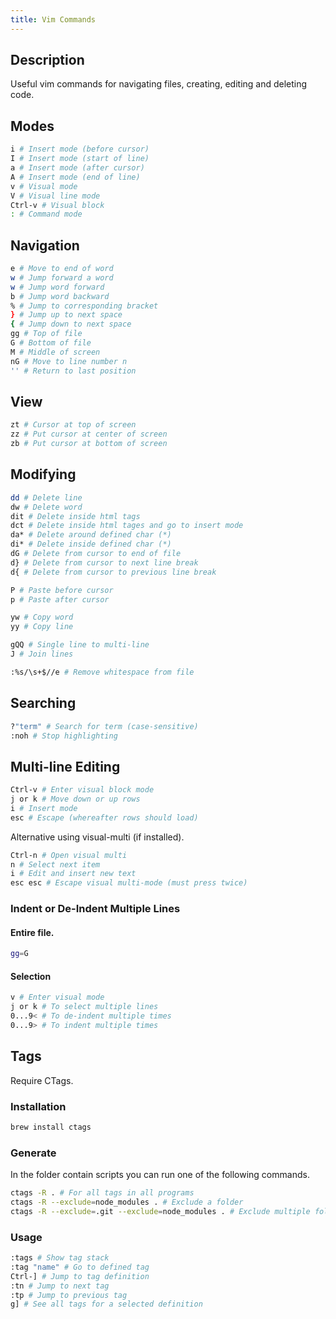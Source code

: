```yaml
---
title: Vim Commands
---
```


## Description
Useful vim commands for navigating files, creating, editing and deleting code.

## Modes
```bash
i # Insert mode (before cursor)
I # Insert mode (start of line)
a # Insert mode (after cursor) 
A # Insert mode (end of line)
v # Visual mode
V # Visual line mode
Ctrl-v # Visual block
: # Command mode
```

## Navigation
```bash
e # Move to end of word
w # Jump forward a word
w # Jump word forward
b # Jump word backward
% # Jump to corresponding bracket
} # Jump up to next space
{ # Jump down to next space
gg # Top of file
G # Bottom of file
M # Middle of screen
nG # Move to line number n
'' # Return to last position
```

## View
```bash
zt # Cursor at top of screen
zz # Put cursor at center of screen
zb # Put cursor at bottom of screen
```

## Modifying
```bash
dd # Delete line
dw # Delete word
dit # Delete inside html tags
dct # Delete inside html tages and go to insert mode
da* # Delete around defined char (*)
di* # Delete inside defined char (*)
dG # Delete from cursor to end of file
d} # Delete from cursor to next line break
d{ # Delete from cursor to previous line break

P # Paste before cursor
p # Paste after cursor

yw # Copy word
yy # Copy line

gQQ # Single line to multi-line
J # Join lines

:%s/\s+$//e # Remove whitespace from file
```

## Searching
```bash
?"term" # Search for term (case-sensitive)
:noh # Stop highlighting
```

## Multi-line Editing
```bash
Ctrl-v # Enter visual block mode
j or k # Move down or up rows
i # Insert mode
esc # Escape (whereafter rows should load)
```
Alternative using visual-multi (if installed).
```bash
Ctrl-n # Open visual multi
n # Select next item
i # Edit and insert new text
esc esc # Escape visual multi-mode (must press twice)
```
### Indent or De-Indent Multiple Lines
#### Entire file.
```bash
gg=G
```
#### Selection
```bash
v # Enter visual mode
j or k # To select multiple lines
0...9< # To de-indent multiple times
0...9> # To indent multiple times
```

## Tags
Require CTags.

### Installation
```bash
brew install ctags
```

### Generate
In the folder contain scripts you can run one of the following commands.
```bash
ctags -R . # For all tags in all programs
ctags -R --exclude=node_modules . # Exclude a folder
ctags -R --exclude=.git --exclude=node_modules . # Exclude multiple folders
```

### Usage 
```bash
:tags # Show tag stack
:tag "name" # Go to defined tag
Ctrl-] # Jump to tag definition
:tn # Jump to next tag
:tp # Jump to previous tag
g] # See all tags for a selected definition
```	

